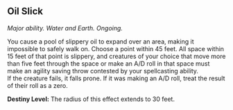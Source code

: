 ## Oil Slick

_Major ability. Water and Earth. Ongoing._

You cause a pool of slippery oil to expand over an area, making it impossible to safely walk on. Choose a point within 45 feet. All space within 15 feet of that point is slippery, and creatures of your choice that move more than five feet through the space or make an A/D roll in that space must make an agility saving throw contested by your spellcasting ability.  
If the creature fails, it falls prone. If it was making an A/D roll, treat the result of their roll as a zero.

**Destiny Level:**
The radius of this effect extends to 30 feet.
